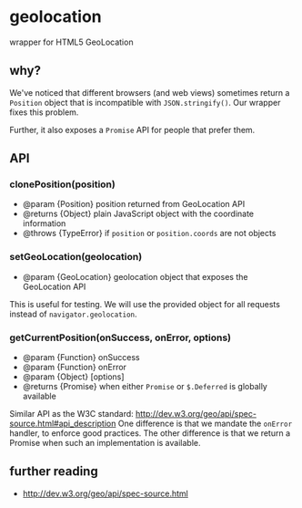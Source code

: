 # geolocation

wrapper for HTML5 GeoLocation

## why?

We've noticed that different browsers (and web views) sometimes return a
`Position` object that is incompatible with `JSON.stringify()`. Our wrapper
fixes this problem.

Further, it also exposes a `Promise` API for people that prefer them.

## API

### clonePosition(position)

- @param {Position} position returned from GeoLocation API
- @returns {Object} plain JavaScript object with the coordinate information
- @throws {TypeError} if `position` or `position.coords` are not objects

### setGeoLocation(geolocation)

- @param {GeoLocation} geolocation object that exposes the GeoLocation API

This is useful for testing. We will use the provided object for all requests
instead of `navigator.geolocation`.

### getCurrentPosition(onSuccess, onError, options)

- @param {Function} onSuccess
- @param {Function} onError
- @param {Object} [options]
- @returns {Promise} when either `Promise` or `$.Deferred` is globally available

Similar API as the W3C standard: http://dev.w3.org/geo/api/spec-source.html#api_description
One difference is that we mandate the `onError` handler, to enforce good
practices.
The other difference is that we return a Promise when such an implementation is
available.

## further reading

- http://dev.w3.org/geo/api/spec-source.html
